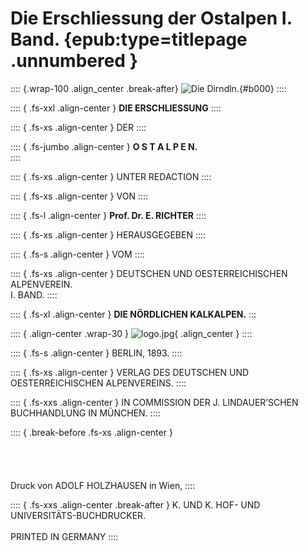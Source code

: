 # Die Erschliessung der Ostalpen I. Band. {epub:type=titlepage .unnumbered }

:::: {.wrap-100 .align_center .break-after}
![Die Dirndln.](Ostalpen_Band_I_0.jpg "Ostalpen_Band_I_0.jpg"){#b000}
::::

:::: { .fs-xxl .align-center }
**DIE ERSCHLIESSUNG**
::::

:::: { .fs-xs .align-center }
DER
::::

:::: { .fs-jumbo .align-center }
**O S T A L P E N.**<br />
::::

:::: { .fs-xs .align-center }
UNTER REDACTION
::::

:::: { .fs-xs .align-center }
VON
::::

:::: { .fs-l .align-center }
**Prof. Dr. E. RICHTER**
::::

:::: { .fs-xs .align-center }
HERAUSGEGEBEN
::::

:::: { .fs-s .align-center }
VOM
::::

:::: { .fs-xs .align-center }
DEUTSCHEN UND OESTERREICHISCHEN ALPENVEREIN.<br />
I. BAND.
::::

:::: { .fs-xl .align-center }
**DIE NÖRDLICHEN KALKALPEN.**
:::

:::: { .align-center .wrap-30 }
![](logo.jpg "logo.jpg"){ .align_center }
::::

:::: { .fs-s .align-center }
BERLIN, 1893.
::::

:::: { .fs-xs .align-center }
VERLAG DES DEUTSCHEN UND OESTERREICHISCHEN ALPENVEREINS.
::::

:::: { .fs-xxs .align-center }
IN COMMISSION DER J. LINDAUER’SCHEN BUCHHANDLUNG IN MÜNCHEN.
::::

:::: { .break-before .fs-xs .align-center }
<br /><br /><br /><br /><br />
Druck von ADOLF HOLZHAUSEN in Wien,
::::

:::: { .fs-xxs .align-center .break-after }
K. UND K. HOF- UND UNIVERSITÄTS-BUCHDRUCKER.<br /><br />
PRINTED IN GERMANY
::::
